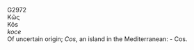 <body>
  <p>G2972<br>  Κῶς  <br> Kōs  <br><i>koce </i><br>Of uncertain origin; <i>Cos</i>, an island in the Mediterranean: - Cos.<br></p>
 </body>